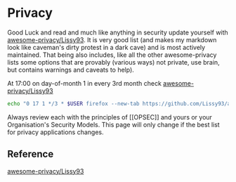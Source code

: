 # Privacy 

Good Luck and read and much like anything in security update yourself with [awesome-privacy/Lissy93](https://github.com/Lissy93/awesome-privacy). It is very good list (and makes my markdown look like caveman's dirty protest in a dark cave) and is most actively maintained. That being also includes, like all the other awesome-privacy lists some options that are provably (various ways) not private, use brain, but contains warnings and caveats to help). 

At 17:00 on day-of-month 1 in every 3rd month check [awesome-privacy/Lissy93](https://github.com/Lissy93/awesome-privacy)
```bash
echo "0 17 1 */3 * $USER firefox --new-tab https://github.com/Lissy93/awesome-privacy" 
```

Always review each with the principles of [[OPSEC]] and yours or your Organisation's Security Models. This page will only change if the best list for privacy applications changes. 
## Reference

[awesome-privacy/Lissy93](https://github.com/Lissy93/awesome-privacy)
